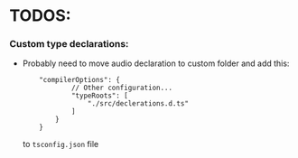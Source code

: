 # TODOS:

### Custom type declarations:
 - Probably need to move audio declaration to custom folder and add this:
    ```{
        "compilerOptions": {
                // Other configuration...
                "typeRoots": [
                    "./src/declerations.d.ts"
                ]
            }
        }
    ```
    to `tsconfig.json` file